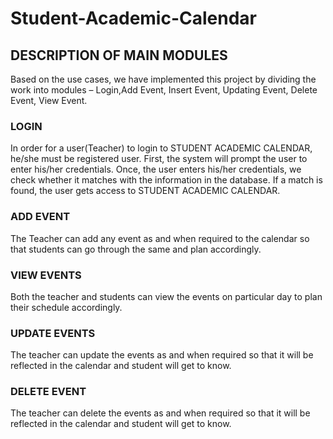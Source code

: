 # Student-Academic-Calendar
## DESCRIPTION OF MAIN MODULES
Based on the use cases, we have implemented this project by dividing the work into modules – Login,Add Event, Insert Event, Updating Event, Delete Event, View Event.

### LOGIN
In order for a user(Teacher) to login to STUDENT ACADEMIC CALENDAR, he/she must be registered user. First, the system will prompt the user to enter his/her credentials.  Once, the user enters his/her credentials, we check whether it matches with the information in the database. If a match is found, the user gets access to STUDENT ACADEMIC CALENDAR.
### ADD EVENT
The Teacher can add any event as and when required to the calendar so that students can go through the same and plan accordingly.
### VIEW EVENTS
Both the teacher and students can  view the events on particular day to plan their schedule accordingly.
### UPDATE EVENTS
The teacher can update the events as and when required so that it will be reflected in the calendar and student will get to know.
### DELETE EVENT
The teacher can delete the events as and when required so that it will be reflected in the calendar and student will get to know.
